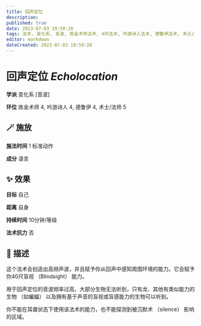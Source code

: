 ```yaml
---
title: 回声定位
description: 
published: true
date: 2023-07-03 19:59:28
tags: 法术, 变化系, 音波, 炼金术师法术, 4环法术, 吟游诗人法术, 德鲁伊法术, 术士/法师法术, 5环法术
editor: markdown
dateCreated: 2023-07-03 19:59:28
---
```


# **回声定位** *Echolocation*

**学派** 变化系 \[音波\] 

**环位** 炼金术师 4, 吟游诗人 4, 德鲁伊 4, 术士/法师 5

## 🪄 施放

**施法时间** 1 标准动作

**成分** 语言

## ✨ 效果 

**目标** 自己 

**距离** 自身  

**持续时间** 10分钟/等级 

**法术抗力** 否

## 📖 描述

这个法术会创造出高频声波，并且赋予你从回声中感知周围环境的能力。它会赋予你40尺盲视 （Blindsight） 能力。

用于回声定位的音波频率过高，大部分生物无法听到，只有龙、其他有类似能力的生物 （如蝙蝠） 以及拥有基于声音的盲视或盲感能力的生物可以听到。

你不能在耳聋状态下使用该法术的能力，也不能探测到被沉默术 （silence） 影响的区域。
    